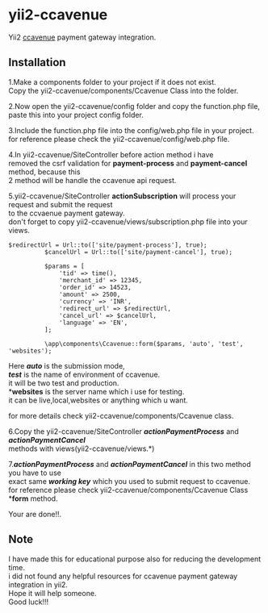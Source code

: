 # yii2-ccavenue
Yii2 [ccavenue](https://www.ccavenue.com/) payment gateway integration.

## Installation
1.Make a components folder to your project if it does not exist.  
  Copy the yii2-ccavenue/components/Ccavenue Class into the folder.  

2.Now open the yii2-ccavenue/config folder and copy the function.php file,  paste this into your project config folder.

3.Include the function.php file into the config/web.php file in your project.  
  for reference please check the yii2-ccavenue/config/web.php file.

4.In yii2-ccavenue/SiteController before action method i have  
  removed the csrf validation for **payment-process** and **payment-cancel** method, because this   
  2 method will be handle the ccavenue api request.  

5.yii2-ccavenue/SiteController **actionSubscription** will process your request and submit the request   
  to the ccvaenue payment gateway.  
  don't forget to copy yii2-ccavenue/views/subscription.php file into your views.

  ```
  $redirectUrl = Url::to(['site/payment-process'], true);
            $cancelUrl = Url::to(['site/payment-cancel'], true);

            $params = [
                'tid' => time(),
                'merchant_id' => 12345,
                'order_id' => 14523,
                'amount' => 2500,
                'currency' => 'INR',
                'redirect_url' => $redirectUrl,
                'cancel_url' => $cancelUrl,
                'language' => 'EN',
            ];

            \app\components\Ccavenue::form($params, 'auto', 'test', 'websites');
 ```
  
  Here ***auto*** is the submission mode,   
       ***test*** is the name of environment of ccavenue.  
  it will be two test and production.  
       ***websites** is the server name which i use for testing.  
  it can be live,local,websites or anything which u want.  

  for more details check yii2-ccavenue/components/Ccavenue class.  

6.Copy the yii2-ccavenue/SiteController ***actionPaymentProcess*** and ***actionPaymentCancel***  
  methods with views(yii2-ccavenue/views.*)  

7.***actionPaymentProcess*** and ***actionPaymentCancel*** in this two method you have to use  
  exact same ***working key*** which you used to submit request to ccavenue.  
  for reference please check yii2-ccavenue/components/Ccavenue Class ***form** method.  

  Your are done!!.  


## Note
I have made this for educational purpose also for reducing the development time.  
i did not found any helpful resources for ccavenue payment gateway integration in yii2.  
Hope it will help someone.  
Good luck!!!  

   

  





